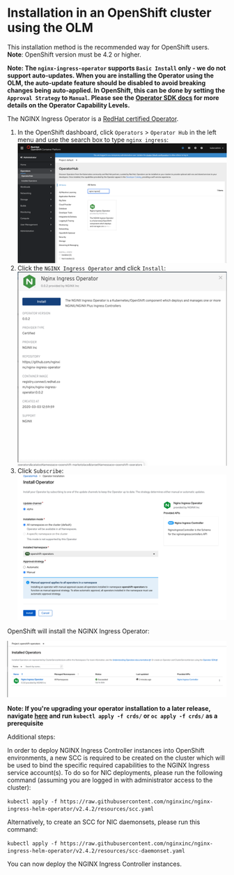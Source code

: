 # Installation in an OpenShift cluster using the OLM

This installation method is the recommended way for OpenShift users. **Note**: OpenShift version must be 4.2 or higher.

**Note: The `nginx-ingress-operator` supports `Basic Install` only - we do not support auto-updates. When you are installing the Operator using the OLM, the auto-update feature should be disabled to avoid breaking changes being auto-applied. In OpenShift, this can be done by setting the `Approval Strategy` to `Manual`. Please see the [Operator SDK docs](https://sdk.operatorframework.io/docs/overview/operator-capabilities/) for more details on the Operator Capability Levels.**

The NGINX Ingress Operator is a [RedHat certified Operator](https://connect.redhat.com/en/partner-with-us/red-hat-openshift-operator-certification).

1. In the OpenShift dashboard, click `Operators` > `Operator Hub` in the left menu and use the search box to type `nginx ingress`:
   ![alt text](./images/openshift1.png "Operators")
2. Click the `NGINX Ingress Operator` and click `Install`:
   ![alt text](./images/openshift2.png "NGINX Ingress Operator")
3. Click `Subscribe`:
   ![alt text](./images/openshift3.png "NGINX Ingress Operator Install")

OpenShift will install the NGINX Ingress Operator:

![alt text](./images/openshift4.png "NGINX Ingress Operator Subscribe")

**Note: If you're upgrading your operator installation to a later release, navigate [here](../helm-charts/nginx-ingress/) and run `kubectl apply -f crds/` or `oc apply -f crds/` as a prerequisite**

Additional steps:

In order to deploy NGINX Ingress Controller instances into OpenShift environments, a new SCC is required to be created on the cluster which will be used to bind the specific required capabilities to the NGINX Ingress service account(s). To do so for NIC deployments, please run the following command (assuming you are logged in with administrator access to the cluster):

`kubectl apply -f https://raw.githubusercontent.com/nginxinc/nginx-ingress-helm-operator/v2.4.2/resources/scc.yaml`

Alternatively, to create an SCC for NIC daemonsets, please run this command:

`kubectl apply -f https://raw.githubusercontent.com/nginxinc/nginx-ingress-helm-operator/v2.4.2/resources/scc-daemonset.yaml`

You can now deploy the NGINX Ingress Controller instances.
